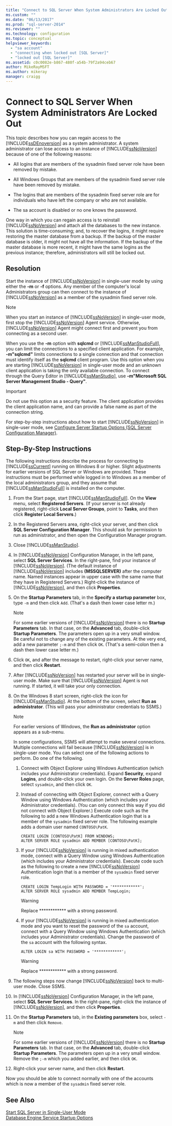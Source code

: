 ```yaml
---
title: "Connect to SQL Server When System Administrators Are Locked Out | Microsoft Docs"
ms.custom: ""
ms.date: "06/13/2017"
ms.prod: "sql-server-2014"
ms.reviewer: ""
ms.technology: configuration
ms.topic: conceptual
helpviewer_keywords: 
  - "sa account"
  - "connecting when locked out [SQL Server]"
  - "locked out [SQL Server]"
ms.assetid: c0c0082e-b867-480f-a54b-79f2a94ceb67
author: MikeRayMSFT
ms.author: mikeray
manager: craigg
---
```

# Connect to SQL Server When System Administrators Are Locked Out
  This topic describes how you can regain access to the [!INCLUDE[ssDEnoversion](../../includes/ssdenoversion-md.md)] as a system administrator. A system administrator can lose access to an instance of [!INCLUDE[ssNoVersion](../../includes/ssnoversion-md.md)] because of one of the following reasons:  
  
-   All logins that are members of the sysadmin fixed server role have been removed by mistake.  
  
-   All Windows Groups that are members of the sysadmin fixed server role have been removed by mistake.  
  
-   The logins that are members of the sysadmin fixed server role are for individuals who have left the company or who are not available.  
  
-   The sa account is disabled or no one knows the password.  
  
 One way in which you can regain access is to reinstall [!INCLUDE[ssNoVersion](../../includes/ssnoversion-md.md)] and attach all the databases to the new instance. This solution is time-consuming; and, to recover the logins, it might require restoring the master database from a backup. If the backup of the master database is older, it might not have all the information. If the backup of the master database is more recent, it might have the same logins as the previous instance; therefore, administrators will still be locked out.  
  
## Resolution  
 Start the instance of [!INCLUDE[ssNoVersion](../../includes/ssnoversion-md.md)] in single-user mode by using either the **-m** or **-f** options. Any member of the computer's local Administrators group can then connect to the instance of [!INCLUDE[ssNoVersion](../../includes/ssnoversion-md.md)] as a member of the sysadmin fixed server role.  
  
> [!NOTE]  
>  When you start an instance of [!INCLUDE[ssNoVersion](../../includes/ssnoversion-md.md)] in single-user mode, first stop the [!INCLUDE[ssNoVersion](../../includes/ssnoversion-md.md)] Agent service. Otherwise, [!INCLUDE[ssNoVersion](../../includes/ssnoversion-md.md)] Agent might connect first and prevent you from connecting as a second user.  
  
 When you use the **-m** option with **sqlcmd** or [!INCLUDE[ssManStudioFull](../../includes/ssmanstudiofull-md.md)], you can limit the connections to a specified client application. For example, **-m"sqlcmd"** limits connections to a single connection and that connection must identify itself as the **sqlcmd** client program. Use this option when you are starting [!INCLUDE[ssNoVersion](../../includes/ssnoversion-md.md)] in single-user mode and an unknown client application is taking the only available connection. To connect through the Query Editor in [!INCLUDE[ssManStudio](../../includes/ssmanstudio-md.md)], use **-m"Microsoft SQL Server Management Studio - Query"**.  
  
> [!IMPORTANT]  
>  Do not use this option as a security feature. The client application provides the client application name, and can provide a false name as part of the connection string.  
  
 For step-by-step instructions about how to start [!INCLUDE[ssNoVersion](../../includes/ssnoversion-md.md)] in single-user mode, see [Configure Server Startup Options &#40;SQL Server Configuration Manager&#41;](scm-services-configure-server-startup-options.md).  
  
## Step-By-Step Instructions  
 The following instructions describe the process for connecting to [!INCLUDE[ssCurrent](../../includes/sscurrent-md.md)] running on Windows 8 or higher. Slight adjustments for earlier versions of SQL Server or Windows are provided. These instructions must be performed while logged in to Windows as a member of the local administrators group, and they assume that [!INCLUDE[ssManStudioFull](../../includes/ssmanstudiofull-md.md)] is installed on the computer.  
  
1.  From the Start page, start [!INCLUDE[ssManStudioFull](../../includes/ssmanstudiofull-md.md)]. On the **View** menu, select **Registered Servers**. (If your server is not already registered, right-click **Local Server Groups**, point to **Tasks**, and then click **Register Local Servers**.)  
  
2.  In the Registered Servers area, right-click your server, and then click **SQL Server Configuration Manager**. This should ask for permission to run as administrator, and then open the Configuration Manager program.  
  
3.  Close [!INCLUDE[ssManStudio](../../includes/ssmanstudio-md.md)].  
  
4.  In [!INCLUDE[ssNoVersion](../../includes/ssnoversion-md.md)] Configuration Manager, in the left pane, select **SQL Server Services**. In the right-pane, find your instance of [!INCLUDE[ssNoVersion](../../includes/ssnoversion-md.md)]. (The default instance of [!INCLUDE[ssNoVersion](../../includes/ssnoversion-md.md)] includes **(MSSQLSERVER)** after the computer name. Named instances appear in upper case with the same name that they have in Registered Servers.) Right-click the instance of [!INCLUDE[ssNoVersion](../../includes/ssnoversion-md.md)], and then click **Properties**.  
  
5.  On the **Startup Parameters** tab, in the **Specify a startup parameter** box, type `-m` and then click `Add`. (That's a dash then lower case letter m.)  
  
    > [!NOTE]  
    >  For some earlier versions of [!INCLUDE[ssNoVersion](../../includes/ssnoversion-md.md)] there is no **Startup Parameters** tab. In that case, on the **Advanced** tab, double-click **Startup Parameters**. The parameters open up in a very small window. Be careful not to change any of the existing parameters. At the very end, add a new parameter `;-m` and then click `OK`. (That's a semi-colon then a dash then lower case letter m.)  
  
6.  Click `OK`, and after the message to restart, right-click your server name, and then click **Restart**.  
  
7.  After [!INCLUDE[ssNoVersion](../../includes/ssnoversion-md.md)] has restarted your server will be in single-user mode. Make sure that [!INCLUDE[ssNoVersion](../../includes/ssnoversion-md.md)] Agent is not running. If started, it will take your only connection.  
  
8.  On the Windows 8 start screen, right-click the icon for [!INCLUDE[ssManStudio](../../includes/ssmanstudio-md.md)]. At the bottom of the screen, select **Run as administrator**. (This will pass your administrator credentials to SSMS.)  
  
    > [!NOTE]  
    >  For earlier versions of Windows, the **Run as administrator** option appears as a sub-menu.  
  
     In some configurations, SSMS will attempt to make several connections. Multiple connections will fail because [!INCLUDE[ssNoVersion](../../includes/ssnoversion-md.md)] is in single-user mode. You can select one of the following actions to perform. Do one of the following.  
  
    1.  Connect with Object Explorer using Windows Authentication (which includes your Administrator credentials). Expand **Security**, expand **Logins**, and double-click your own login. On the **Server Roles** page, select `sysadmin`, and then click `OK`.  
  
    2.  Instead of connecting with Object Explorer, connect with a Query Window using Windows Authentication (which includes your Administrator credentials). (You can only connect this way if you did not connect with Object Explorer.) Execute code such as the following to add a new Windows Authentication login that is a member of the `sysadmin` fixed server role. The following example adds a domain user named `CONTOSO\PatK`.  
  
        ```  
        CREATE LOGIN [CONTOSO\PatK] FROM WINDOWS;  
        ALTER SERVER ROLE sysadmin ADD MEMBER [CONTOSO\PatK];  
        ```  
  
    3.  If your [!INCLUDE[ssNoVersion](../../includes/ssnoversion-md.md)] is running in mixed authentication mode, connect with a Query Window using Windows Authentication (which includes your Administrator credentials). Execute code such as the following to create a new [!INCLUDE[ssNoVersion](../../includes/ssnoversion-md.md)] Authentication login that is a member of the `sysadmin` fixed server role.  
  
        ```  
        CREATE LOGIN TempLogin WITH PASSWORD = '************';  
        ALTER SERVER ROLE sysadmin ADD MEMBER TempLogin;  
        ```  
  
        > [!WARNING]  
        >  Replace ************ with a strong password.  
  
    4.  If your [!INCLUDE[ssNoVersion](../../includes/ssnoversion-md.md)] is running in mixed authentication mode and you want to reset the password of the `sa` account, connect with a Query Window using Windows Authentication (which includes your Administrator credentials). Change the password of the `sa` account with the following syntax.  
  
        ```  
        ALTER LOGIN sa WITH PASSWORD = '************';  
        ```  
  
        > [!WARNING]  
        >  Replace ************ with a strong password.  
  
9. The following steps now change [!INCLUDE[ssNoVersion](../../includes/ssnoversion-md.md)] back to multi-user mode. Close SSMS.  
  
10. In [!INCLUDE[ssNoVersion](../../includes/ssnoversion-md.md)] Configuration Manager, in the left pane, select **SQL Server Services**. In the right-pane, right-click the instance of [!INCLUDE[ssNoVersion](../../includes/ssnoversion-md.md)], and then click **Properties**.  
  
11. On the **Startup Parameters** tab, in the **Existing parameters** box, select `-m` and then click `Remove`.  
  
    > [!NOTE]  
    >  For some earlier versions of [!INCLUDE[ssNoVersion](../../includes/ssnoversion-md.md)] there is no **Startup Parameters** tab. In that case, on the **Advanced** tab, double-click **Startup Parameters**. The parameters open up in a very small window. Remove the `;-m` which you added earlier, and then click `OK`.  
  
12. Right-click your server name, and then click **Restart**.  
  
 Now you should be able to connect normally with one of the accounts which is now a member of the `sysadmin` fixed server role.  
  
## See Also  
 [Start SQL Server in Single-User Mode](start-sql-server-in-single-user-mode.md)   
 [Database Engine Service Startup Options](database-engine-service-startup-options.md)  
  
  
